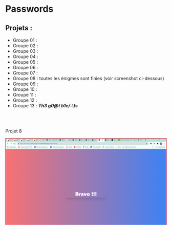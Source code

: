 # **Passwords**

## **Projets** :

- Groupe 01 :
- Groupe 02 :
- Groupe 03 :
- Groupe 04 :
- Groupe 05 :
- Groupe 06 :
- Groupe 07 :
- Groupe 08 : toutes les énigmes sont finies (voir screenshot ci-dessous)
- Groupe 09 :
- Groupe 10 :
- Groupe 11 :
- Groupe 12 :
- Groupe 13 : ***Th3 g0@t b1e/-\ts***

<br>
<br>


Projet 8

![groupe08](sabotage/groupe08_fini.png)
